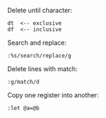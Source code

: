 Delete until character:
```
dt	<-- exclusive
df	<-- inclusive
```

Search and replace:
```
:%s/search/replace/g
```

Delete lines with match:
```
:g/match/d
```

Copy one register into another:
```
:let @a=@b
```


